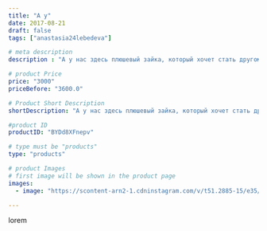 ```yaml
---
title: "А у"
date: 2017-08-21
draft: false
tags: ["anastasia24lebedeva"]

# meta description
description : "А у нас здесь плюшевый зайка, который хочет стать другом для вашего малыша. Рост зайчика 30 см, без ушек))))"

# product Price
price: "3000"
priceBefore: "3600.0"

# Product Short Description
shortDescription: "А у нас здесь плюшевый зайка, который хочет стать другом для вашего малыша. Рост зайчика 30 см, без ушек))))"

#product ID
productID: "BYDd8XFnepv"

# type must be "products"
type: "products"

# product Images
# first image will be shown in the product page
images:
  - image: "https://scontent-arn2-1.cdninstagram.com/v/t51.2885-15/e35/21041810_1922236104765395_4009434734835793920_n.jpg?se=7&tp=1&_nc_ht=scontent-arn2-1.cdninstagram.com&_nc_cat=111&_nc_ohc=kSi48zAYr5UAX-thd1d&ccb=7-4&oh=5f456b61b1fc1042f6b03f62bfb98a7c&oe=60815634&ig_cache_key=MTU4NjI0MzE4NTA3MjI2OTkzNQ%3D%3D.2-ccb7-4"

---
```

lorem

